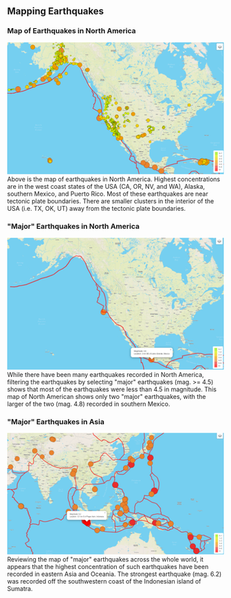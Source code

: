 ## Mapping Earthquakes

### Map of Earthquakes in North America
![Earthquakes_North_America](static/js/Earthquakes_North_America.png)
Above is the map of earthquakes in North America. Highest concentrations are in the west coast states of the USA (CA, OR, NV, and WA), Alaska, southern Mexico, and Puerto Rico. Most of these earthquakes are near tectonic plate boundaries. There are smaller clusters in the interior of the USA (i.e. TX, OK, UT) away from the tectonic plate boundaries.
###  "Major" Earthquakes in North America
![Major_earthquakes_North_America](static/js/Major_earthquakes_North_America.png)
While there have been many earthquakes recorded in North America, filtering the earthquakes by selecting "major" earthquakes (mag. >= 4.5) shows that most of the earthquakes were less than 4.5 in magnitude. This map of North American shows only two "major" earthquakes, with the larger of the two (mag. 4.8) recorded in southern Mexico.
###  "Major" Earthquakes in Asia
![Major-Earthquakes](static/js/Major_earthquakes.png) 
Reviewing the map of "major" earthquakes across the whole world, it appears that the highest concentration of such earthquakes have been recorded in eastern Asia and Oceania. The strongest earthquake (mag. 6.2) was recorded off the southwestern coast of the Indonesian island of Sumatra. 
